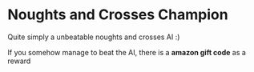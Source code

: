 
# **Noughts and Crosses Champion**


Quite simply a unbeatable noughts and crosses AI :)

If you somehow manage to beat the AI, there is a **amazon gift code** as a reward